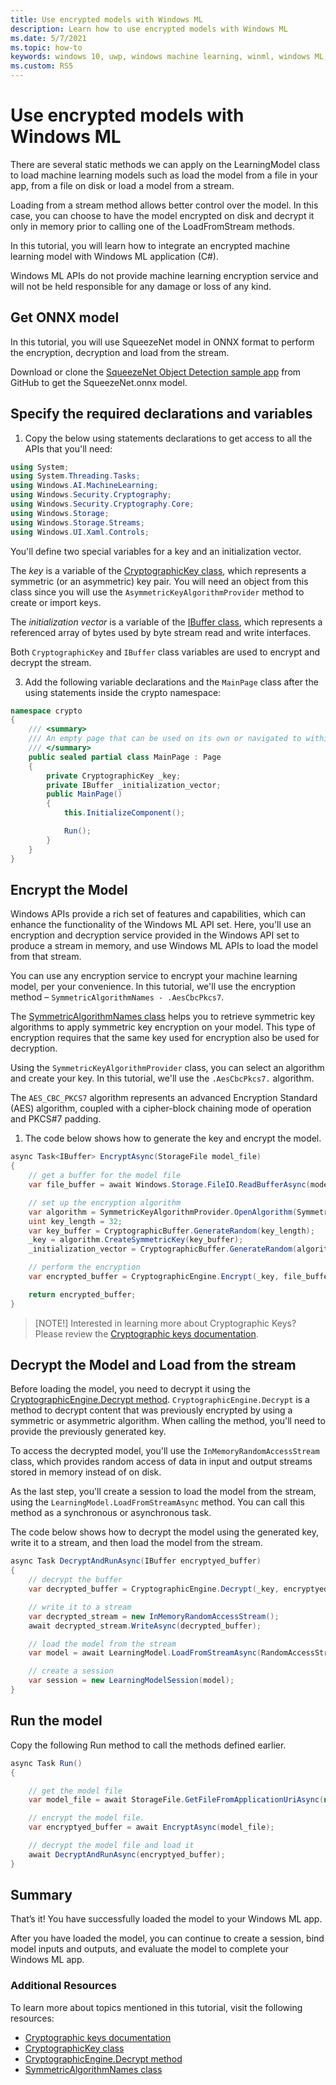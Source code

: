 ```yaml
---
title: Use encrypted models with Windows ML
description: Learn how to use encrypted models with Windows ML
ms.date: 5/7/2021
ms.topic: how-to
keywords: windows 10, uwp, windows machine learning, winml, windows ML, tutorials
ms.custom: RS5
---
```


# Use encrypted models with Windows ML

There are several static methods we can apply on the LearningModel class to load machine learning models such as load the model from a file in your app, from a file on disk or load a model from a stream. 

Loading from a stream method allows better control over the model. In this case, you can choose to have the model encrypted on disk and decrypt it only in memory prior to calling one of the LoadFromStream methods. 

In this tutorial, you will learn how to integrate an encrypted machine learning model with Windows ML application (C#).

Windows ML APIs do not provide machine learning encryption service and will not be held responsible for any damage or loss of any kind.

## Get ONNX model

In this tutorial, you will use SqueezeNet model in ONNX format to perform the encryption, decryption and load from the stream. 

Download or clone the [SqueezeNet Object Detection sample app](https://github.com/microsoft/Windows-Machine-Learning/tree/master/Samples/SqueezeNetObjectDetection/Desktop/cpp) from GitHub to get the SqueezeNet.onnx model.

## Specify the required declarations and variables

1. Copy the below using statements declarations to get access to all the APIs that you'll need:

```csharp
using System;
using System.Threading.Tasks;
using Windows.AI.MachineLearning;
using Windows.Security.Cryptography;
using Windows.Security.Cryptography.Core;
using Windows.Storage;
using Windows.Storage.Streams;
using Windows.UI.Xaml.Controls;
```

You'll define two special variables for a key and an initialization vector.

The *key* is a variable of the [CryptographicKey class](/uwp/api/windows.security.cryptography.core.cryptographickey?preserve-view=true&view=winrt-19041), which represents a symmetric (or an asymmetric) key pair. You will need an object from this class since you will use the `AsymmetricKeyAlgorithmProvider` method to create or import keys.

The *initialization vector* is a variable of the [IBuffer class](/uwp/api/windows.storage.streams.ibuffer?preserve-view=true&view=winrt-19041), which represents a referenced array of bytes used by byte stream read and write interfaces.

Both `CryptographicKey` and `IBuffer` class variables are used to encrypt and decrypt the stream. 

3. Add the following variable declarations and the `MainPage` class after the using statements inside the crypto namespace:

```csharp
namespace crypto
{
    /// <summary>
    /// An empty page that can be used on its own or navigated to within a Frame.
    /// </summary>
    public sealed partial class MainPage : Page
    {
        private CryptographicKey _key;
        private IBuffer _initialization_vector;
        public MainPage()
        {
            this.InitializeComponent();

            Run();
        }
    }
}
```

## Encrypt the Model 

Windows APIs provide a rich set of features and capabilities, which can enhance the functionality of the Windows ML API set. Here, you'll use an encryption and decryption service provided in the Windows API set to produce a stream in memory, and use Windows ML APIs to load the model from that stream.

You can use any encryption service to encrypt your machine learning model, per your convenience. In this tutorial, we'll use the encryption method – `SymmetricAlgorithmNames - .AesCbcPkcs7`.

The [SymmetricAlgorithmNames class](/uwp/api/windows.security.cryptography.core.symmetricalgorithmnames?preserve-view=true&view=winrt-19041) helps you to retrieve symmetric key algorithms to apply symmetric key encryption on your model. This type of encryption requires that the same key used for encryption also be used for decryption.

Using the `SymmetricKeyAlgorithmProvider` class, you can select an algorithm and create your key. In this tutorial, we'll use the `.AesCbcPkcs7.` algorithm.

The `AES_CBC_PKCS7` algorithm represents an advanced Encryption Standard (AES) algorithm, coupled with a cipher-block chaining mode of operation and PKCS#7 padding. 

1. The code below shows how to generate the key and encrypt the model.

```csharp
async Task<IBuffer> EncryptAsync(StorageFile model_file)
{
	// get a buffer for the model file
	var file_buffer = await Windows.Storage.FileIO.ReadBufferAsync(model_file);

	// set up the encryption algorithm
	var algorithm = SymmetricKeyAlgorithmProvider.OpenAlgorithm(SymmetricAlgorithmNames.AesCbcPkcs7);
	uint key_length = 32;
	var key_buffer = CryptographicBuffer.GenerateRandom(key_length);
	_key = algorithm.CreateSymmetricKey(key_buffer);
	_initialization_vector = CryptographicBuffer.GenerateRandom(algorithm.BlockLength);

	// perform the encryption
	var encrypted_buffer = CryptographicEngine.Encrypt(_key, file_buffer, _initialization_vector);

	return encrypted_buffer;
}
```

> [NOTE!]
> Interested in learning more about Cryptographic Keys? Please review the [Cryptographic keys documentation](/windows/uwp/security/cryptographic-keys). 

## Decrypt the Model and Load from the stream

Before loading the model, you need to decrypt it using the [CryptographicEngine.Decrypt method](/uwp/api/windows.security.cryptography.core.cryptographicengine.decrypt?preserve-view=true&view=winrt-19041). `CryptographicEngine.Decrypt` is a method to decrypt content that was previously encrypted by using a symmetric or asymmetric algorithm. When calling the method, you'll need to provide the previously generated key.

To access the decrypted model, you'll use the `InMemoryRandomAccessStream` class, which provides random access of data in input and output streams stored in memory instead of on disk. 

As the last step, you'll create a session to load the model from the stream, using the `LearningModel.LoadFromStreamAsync` method. You can call this method as a synchronous or asynchronous task.

The code below shows how to decrypt the model using the generated key, write it to a stream, and then load the model from the stream.

```csharp
async Task DecryptAndRunAsync(IBuffer encryptyed_buffer)
{
	// decrypt the buffer
	var decrypted_buffer = CryptographicEngine.Decrypt(_key, encryptyed_buffer, _initialization_vector);

	// write it to a stream
	var decrypted_stream = new InMemoryRandomAccessStream();
	await decrypted_stream.WriteAsync(decrypted_buffer);

	// load the model from the stream
	var model = await LearningModel.LoadFromStreamAsync(RandomAccessStreamReference.CreateFromStream(decrypted_stream));

	// create a session
	var session = new LearningModelSession(model);
}
```

## Run the model

Copy the following Run method to call the methods defined earlier.

```csharp
async Task Run()
{

	// get the model file
	var model_file = await StorageFile.GetFileFromApplicationUriAsync(new Uri($"ms-appx:///Assets/SqueezeNet.onnx"));

	// encrypt the model file.
	var encryptyed_buffer = await EncryptAsync(model_file);

	// decrypt the model file and load it
	await DecryptAndRunAsync(encryptyed_buffer);
}
```

## Summary

That’s it! You have successfully loaded the model to your Windows ML app. 

After you have loaded the model, you can continue to create a session, bind model inputs and outputs, and evaluate the model to complete your Windows ML app.

### Additional Resources

To learn more about topics mentioned in this tutorial, visit the following resources:

* [Cryptographic keys documentation](/windows/uwp/security/cryptographic-keys)
* [CryptographicKey class](/uwp/api/windows.security.cryptography.core.cryptographickey?preserve-view=true&view=winrt-19041)
* [CryptographicEngine.Decrypt method](/uwp/api/windows.security.cryptography.core.cryptographicengine.decrypt?preserve-view=true&view=winrt-19041)
* [SymmetricAlgorithmNames class](/uwp/api/windows.security.cryptography.core.symmetricalgorithmnames?preserve-view=true&view=winrt-19041)
